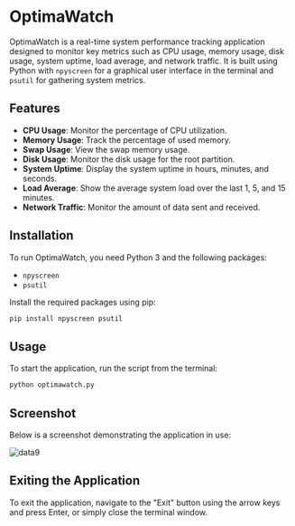 # OptimaWatch

OptimaWatch is a real-time system performance tracking application designed to monitor key metrics such as CPU usage, memory usage, disk usage, system uptime, load average, and network traffic. It is built using Python with `npyscreen` for a graphical user interface in the terminal and `psutil` for gathering system metrics.

## Features

- **CPU Usage**: Monitor the percentage of CPU utilization.
- **Memory Usage**: Track the percentage of used memory.
- **Swap Usage**: View the swap memory usage.
- **Disk Usage**: Monitor the disk usage for the root partition.
- **System Uptime**: Display the system uptime in hours, minutes, and seconds.
- **Load Average**: Show the average system load over the last 1, 5, and 15 minutes.
- **Network Traffic**: Monitor the amount of data sent and received.

## Installation

To run OptimaWatch, you need Python 3 and the following packages:
- `npyscreen`
- `psutil`

Install the required packages using pip:

```bash
pip install npyscreen psutil
```

## Usage

To start the application, run the script from the terminal:

```bash
python optimawatch.py
```

## Screenshot

Below is a screenshot demonstrating the application in use:

![data9](https://github.com/alilotfi23/OptimaWatch/assets/91953142/bff7adc7-bda8-44fa-8af5-576d54b41b6c)


## Exiting the Application

To exit the application, navigate to the "Exit" button using the arrow keys and press Enter, or simply close the terminal window.
